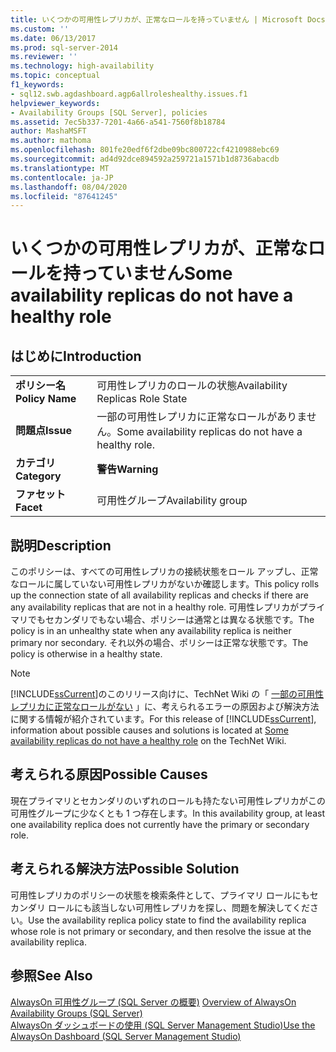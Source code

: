 ```yaml
---
title: いくつかの可用性レプリカが、正常なロールを持っていません | Microsoft Docs
ms.custom: ''
ms.date: 06/13/2017
ms.prod: sql-server-2014
ms.reviewer: ''
ms.technology: high-availability
ms.topic: conceptual
f1_keywords:
- sql12.swb.agdashboard.agp6allroleshealthy.issues.f1
helpviewer_keywords:
- Availability Groups [SQL Server], policies
ms.assetid: 7ec5b337-7201-4a66-a541-7560f8b18784
author: MashaMSFT
ms.author: mathoma
ms.openlocfilehash: 801fe20edf6f2dbe09bc800722cf4210988ebc69
ms.sourcegitcommit: ad4d92dce894592a259721a1571b1d8736abacdb
ms.translationtype: MT
ms.contentlocale: ja-JP
ms.lasthandoff: 08/04/2020
ms.locfileid: "87641245"
---
```

# <a name="some-availability-replicas-do-not-have-a-healthy-role"></a><span data-ttu-id="c58fc-102">いくつかの可用性レプリカが、正常なロールを持っていません</span><span class="sxs-lookup"><span data-stu-id="c58fc-102">Some availability replicas do not have a healthy role</span></span>
    
## <a name="introduction"></a><span data-ttu-id="c58fc-103">はじめに</span><span class="sxs-lookup"><span data-stu-id="c58fc-103">Introduction</span></span>  
  
|||  
|-|-|  
|<span data-ttu-id="c58fc-104">**ポリシー名**</span><span class="sxs-lookup"><span data-stu-id="c58fc-104">**Policy Name**</span></span>|<span data-ttu-id="c58fc-105">可用性レプリカのロールの状態</span><span class="sxs-lookup"><span data-stu-id="c58fc-105">Availability Replicas Role State</span></span>|  
|<span data-ttu-id="c58fc-106">**問題点**</span><span class="sxs-lookup"><span data-stu-id="c58fc-106">**Issue**</span></span>|<span data-ttu-id="c58fc-107">一部の可用性レプリカに正常なロールがありません。</span><span class="sxs-lookup"><span data-stu-id="c58fc-107">Some availability replicas do not have a healthy role.</span></span>|  
|<span data-ttu-id="c58fc-108">**カテゴリ**</span><span class="sxs-lookup"><span data-stu-id="c58fc-108">**Category**</span></span>|<span data-ttu-id="c58fc-109">**警告**</span><span class="sxs-lookup"><span data-stu-id="c58fc-109">**Warning**</span></span>|  
|<span data-ttu-id="c58fc-110">**ファセット**</span><span class="sxs-lookup"><span data-stu-id="c58fc-110">**Facet**</span></span>|<span data-ttu-id="c58fc-111">可用性グループ</span><span class="sxs-lookup"><span data-stu-id="c58fc-111">Availability group</span></span>|  
  
## <a name="description"></a><span data-ttu-id="c58fc-112">説明</span><span class="sxs-lookup"><span data-stu-id="c58fc-112">Description</span></span>  
 <span data-ttu-id="c58fc-113">このポリシーは、すべての可用性レプリカの接続状態をロール アップし、正常なロールに属していない可用性レプリカがないか確認します。</span><span class="sxs-lookup"><span data-stu-id="c58fc-113">This policy rolls up the connection state of all availability replicas and checks if there are any availability replicas that are not in a healthy role.</span></span> <span data-ttu-id="c58fc-114">可用性レプリカがプライマリでもセカンダリでもない場合、ポリシーは通常とは異なる状態です。</span><span class="sxs-lookup"><span data-stu-id="c58fc-114">The policy is in an unhealthy state when any availability replica is neither primary nor secondary.</span></span> <span data-ttu-id="c58fc-115">それ以外の場合、ポリシーは正常な状態です。</span><span class="sxs-lookup"><span data-stu-id="c58fc-115">The policy is otherwise in a healthy state.</span></span>  
  
> [!NOTE]  
>  <span data-ttu-id="c58fc-116">[!INCLUDE[ssCurrent](../../../includes/sscurrent-md.md)]のこのリリース向けに、TechNet Wiki の「 [一部の可用性レプリカに正常なロールがない](https://go.microsoft.com/fwlink/p/?LinkId=220854) 」に、考えられるエラーの原因および解決方法に関する情報が紹介されています。</span><span class="sxs-lookup"><span data-stu-id="c58fc-116">For this release of [!INCLUDE[ssCurrent](../../../includes/sscurrent-md.md)], information about possible causes and solutions is located at [Some availability replicas do not have a healthy role](https://go.microsoft.com/fwlink/p/?LinkId=220854) on the TechNet Wiki.</span></span>  
  
## <a name="possible-causes"></a><span data-ttu-id="c58fc-117">考えられる原因</span><span class="sxs-lookup"><span data-stu-id="c58fc-117">Possible Causes</span></span>  
 <span data-ttu-id="c58fc-118">現在プライマリとセカンダリのいずれのロールも持たない可用性レプリカがこの可用性グループに少なくとも 1 つ存在します。</span><span class="sxs-lookup"><span data-stu-id="c58fc-118">In this availability group, at least one availability replica does not currently have the primary or secondary role.</span></span>  
  
## <a name="possible-solution"></a><span data-ttu-id="c58fc-119">考えられる解決方法</span><span class="sxs-lookup"><span data-stu-id="c58fc-119">Possible Solution</span></span>  
 <span data-ttu-id="c58fc-120">可用性レプリカのポリシーの状態を検索条件として、プライマリ ロールにもセカンダリ ロールにも該当しない可用性レプリカを探し、問題を解決してください。</span><span class="sxs-lookup"><span data-stu-id="c58fc-120">Use the availability replica policy state to find the availability replica whose role is not primary or secondary, and then resolve the issue at the availability replica.</span></span>  
  
## <a name="see-also"></a><span data-ttu-id="c58fc-121">参照</span><span class="sxs-lookup"><span data-stu-id="c58fc-121">See Also</span></span>  
 <span data-ttu-id="c58fc-122">[AlwaysOn 可用性グループ &#40;SQL Server の概要&#41;](overview-of-always-on-availability-groups-sql-server.md) </span><span class="sxs-lookup"><span data-stu-id="c58fc-122">[Overview of AlwaysOn Availability Groups &#40;SQL Server&#41;](overview-of-always-on-availability-groups-sql-server.md) </span></span>  
 [<span data-ttu-id="c58fc-123">AlwaysOn ダッシュボードの使用 &#40;SQL Server Management Studio&#41;</span><span class="sxs-lookup"><span data-stu-id="c58fc-123">Use the AlwaysOn Dashboard &#40;SQL Server Management Studio&#41;</span></span>](use-the-always-on-dashboard-sql-server-management-studio.md)  
  
  
